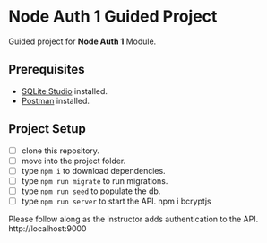 # Node Auth 1 Guided Project

Guided project for **Node Auth 1** Module.

## Prerequisites

- [SQLite Studio](https://sqlitestudio.pl/index.rvt?act=download) installed.
- [Postman](https://www.postman.com/) installed.

## Project Setup

- [ ] clone this repository.
- [ ] move into the project folder.
- [ ] type `npm i` to download dependencies.
- [ ] type `npm run migrate` to run migrations.
- [ ] type `npm run seed` to populate the db.
- [ ] type `npm run server` to start the API.
npm i bcryptjs

Please follow along as the instructor adds authentication to the API.
http://localhost:9000